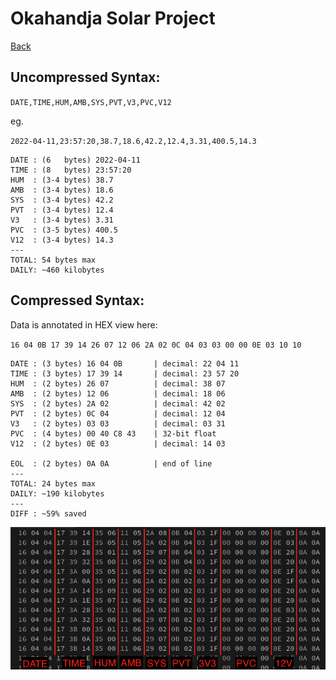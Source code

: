 # Okahandja Solar Project

[Back](README.md)

## Uncompressed Syntax:

`DATE,TIME,HUM,AMB,SYS,PVT,V3,PVC,V12`

eg.

`2022-04-11,23:57:20,38.7,18.6,42.2,12.4,3.31,400.5,14.3`

```
DATE : (6   bytes) 2022-04-11
TIME : (8   bytes) 23:57:20
HUM  : (3-4 bytes) 38.7
AMB  : (3-4 bytes) 18.6
SYS  : (3-4 bytes) 42.2
PVT  : (3-4 bytes) 12.4
V3   : (3-4 bytes) 3.31
PVC  : (3-5 bytes) 400.5
V12  : (3-4 bytes) 14.3
---
TOTAL: 54 bytes max
DAILY: ~460 kilobytes
```

## Compressed Syntax:

Data is annotated in HEX view here:

`16 04 0B 17 39 14 26 07 12 06 2A 02 0C 04 03 03 00 00 0E 03 10 10`

```
DATE : (3 bytes) 16 04 0B       | decimal: 22 04 11
TIME : (3 bytes) 17 39 14       | decimal: 23 57 20
HUM  : (2 bytes) 26 07          | decimal: 38 07
AMB  : (2 bytes) 12 06          | decimal: 18 06
SYS  : (2 bytes) 2A 02          | decimal: 42 02
PVT  : (2 bytes) 0C 04          | decimal: 12 04
V3   : (2 bytes) 03 03          | decimal: 03 31
PVC  : (4 bytes) 00 40 C8 43    | 32-bit float
V12  : (2 bytes) 0E 03          | decimal: 14 03

EOL  : (2 bytes) 0A 0A          | end of line
---
TOTAL: 24 bytes max
DAILY: ~190 kilobytes
---
DIFF : ~59% saved
```

![resources/hexview.png](resources/hexview.png)
